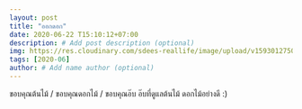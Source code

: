 ```yaml
---
layout: post
title: "ออกดอก"
date: 2020-06-22 T15:10:12+07:00
description: # Add post description (optional)
img: https://res.cloudinary.com/sdees-reallife/image/upload/v1593012750/IMG_2434.jpg # Add image post (optional)
tags: [2020-06]
author: # Add name author (optional)
---
```

ขอบคุณต้นไม้ / ขอบคุณดอกไม้ / ขอบคุณอ๊บ อ๊บที่ดูแลต้นไม้ ดอกไม้อย่างดี :)

<i class="fa fa-child" style="color:plum"></i>
